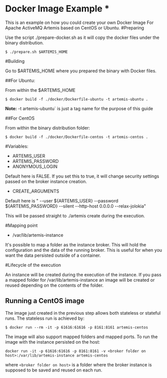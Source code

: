 # Docker Image Example *

This is an example on how you could create your own Docker Image For Apache ActiveMQ Artemis based on CentOS or Ubuntu.
#Preparing

Use the script ./prepare-docker.sh as it will copy the docker files under the binary distribution.

```
$ ./prepare.sh $ARTEMIS_HOME
```

#Building

Go to $ARTEMIS_HOME where you prepared the binary with Docker files.

##For Ubuntu:

From within the $ARTEMIS_HOME
```
$ docker build -f ./docker/Dockerfile-ubuntu -t artemis-ubuntu .
```

**Note:**
-t artemis-ubuntu` is just a tag name for the purpose of this guide

##For CentOS

From within the binary distribution folder:
```
$ docker build -f ./docker/Dockerfile-centos -t artemis-centos .
```

#Variables:

 - ARTEMIS_USER 
 - ARTEMIS_PASSWORD
 - ANONYMOUS_LOGIN

Default here is FALSE. If you set this to true, it will change security settings passed on the broker instance creation.

- CREATE_ARGUMENTS

Default here is " --user ${ARTEMIS_USER} --password ${ARTEMIS_PASSWORD} --silent --http-host 0.0.0.0 --relax-jolokia"


This will be passed straight to ./artemis create during the execution.


#Mapping point

- /var/lib/artemis-instance

It's possible to map a folder as the instance broker.
This will hold the configuration and the data of the running broker. This is useful for when you want the data persisted outside of a container.


#Lifecycle of the execution

An instance will be created during the execution of the instance. If you pass a mapped folder for /var/lib/artemis-instance an image will be created or reused depending on the contents of the folder.



## Running a CentOS image

The image just created in the previous step allows both stateless or stateful runs.
The stateless run is achieved by:
```
$ docker run --rm -it -p 61616:61616 -p 8161:8161 artemis-centos 
```
The image will also support mapped folders and mapped ports. To run the image with the instance persisted on the host:
```
docker run -it -p 61616:61616 -p 8161:8161 -v <broker folder on host>:/var/lib/artemis-instance artemis-centos 
```
where `<broker folder on host>` is a folder where the broker instance is supposed to 
be saved and reused on each run.
